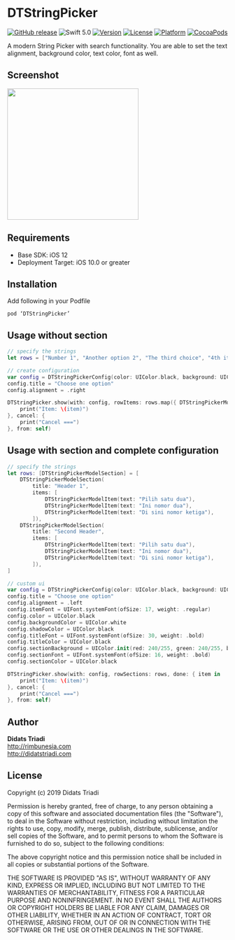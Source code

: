 # DTStringPicker
[![GitHub release](https://img.shields.io/github/release/didats/DTStringPicker.svg)](https://github.com/didats/DTStringPicker/releases)
![Swift 5.0](https://img.shields.io/badge/Swift-5.0-orange.svg)
[![Version](https://img.shields.io/cocoapods/v/DTStringPicker.svg?style=flat)](http://cocoapods.org/pods/DTStringPicker)
[![License](https://img.shields.io/cocoapods/l/DTStringPicker.svg?style=flat)](http://cocoapods.org/pods/DTStringPicker)
[![Platform](https://img.shields.io/cocoapods/p/DTStringPicker?style=flat)](http://cocoapods.org/pods/DTStringPicker)
[![CocoaPods](https://img.shields.io/badge/Cocoa%20Pods-✓-4BC51D.svg?style=flat)](https://cocoapods.org/pods/DTStringPicker)

A modern String Picker with search functionality. You are able to set the text alignment, background color, text color, font as well.

## Screenshot
<img src="https://github.com/didats/DTStringPicker/raw/master/DTStringPicker.gif" width="300">

##  Requirements
* Base SDK: iOS 12
* Deployment Target: iOS 10.0 or greater

## Installation
Add following in your Podfile

```
pod ‘DTStringPicker’
```

## Usage without section
```swift
// specify the strings
let rows = ["Number 1", "Another option 2", "The third choice", "4th item", "Other option", "Anything option"]

// create configuration
var config = DTStringPickerConfig(color: UIColor.black, background: UIColor.white)
config.title = "Choose one option"
config.alignment = .right

DTStringPicker.show(with: config, rowItems: rows.map({ DTStringPickerModelItem(text: $0) }), done: { item in
	print("Item: \(item)")
}, cancel: {
	print("Cancel ===")
}, from: self)
```

## Usage with section and complete configuration
```swift
// specify the strings
let rows: [DTStringPickerModelSection] = [
	DTStringPickerModelSection(
		title: "Header 1",
		items: [
			DTStringPickerModelItem(text: "Pilih satu dua"),
			DTStringPickerModelItem(text: "Ini nomor dua"),
			DTStringPickerModelItem(text: "Di sini nomor ketiga"),
		]),
	DTStringPickerModelSection(
		title: "Second Header",
		items: [
			DTStringPickerModelItem(text: "Pilih satu dua"),
			DTStringPickerModelItem(text: "Ini nomor dua"),
			DTStringPickerModelItem(text: "Di sini nomor ketiga"),
		]),
]

// custom ui
var config = DTStringPickerConfig(color: UIColor.black, background: UIColor.white)
config.title = "Choose one option"
config.alignment = .left
config.itemFont = UIFont.systemFont(ofSize: 17, weight: .regular)
config.color = UIColor.black
config.backgroundColor = UIColor.white
config.shadowColor = UIColor.black
config.titleFont = UIFont.systemFont(ofSize: 30, weight: .bold)
config.titleColor = UIColor.black
config.sectionBackground = UIColor.init(red: 240/255, green: 240/255, blue: 240/255, alpha: 1)
config.sectionFont = UIFont.systemFont(ofSize: 16, weight: .bold)
config.sectionColor = UIColor.black

DTStringPicker.show(with: config, rowSections: rows, done: { item in
	print("Item: \(item)")
}, cancel: {
	print("Cancel ===")
}, from: self)
```


## Author
**Didats Triadi**  
http://rimbunesia.com  
http://didatstriadi.com


## License

Copyright (c) 2019 Didats Triadi

Permission is hereby granted, free of charge, to any person obtaining a copy
of this software and associated documentation files (the "Software"), to deal
in the Software without restriction, including without limitation the rights
to use, copy, modify, merge, publish, distribute, sublicense, and/or sell
copies of the Software, and to permit persons to whom the Software is
furnished to do so, subject to the following conditions:

The above copyright notice and this permission notice shall be included in
all copies or substantial portions of the Software.

THE SOFTWARE IS PROVIDED "AS IS", WITHOUT WARRANTY OF ANY KIND, EXPRESS OR
IMPLIED, INCLUDING BUT NOT LIMITED TO THE WARRANTIES OF MERCHANTABILITY,
FITNESS FOR A PARTICULAR PURPOSE AND NONINFRINGEMENT. IN NO EVENT SHALL THE
AUTHORS OR COPYRIGHT HOLDERS BE LIABLE FOR ANY CLAIM, DAMAGES OR OTHER
LIABILITY, WHETHER IN AN ACTION OF CONTRACT, TORT OR OTHERWISE, ARISING FROM,
OUT OF OR IN CONNECTION WITH THE SOFTWARE OR THE USE OR OTHER DEALINGS IN
THE SOFTWARE.
